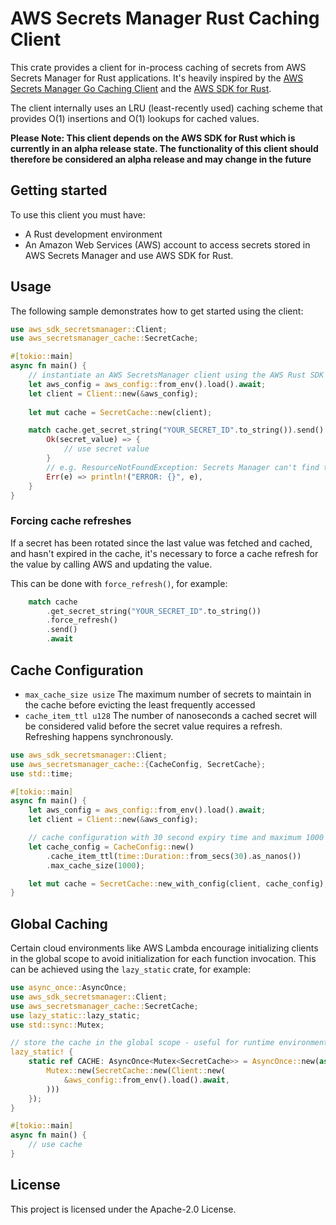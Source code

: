 # AWS Secrets Manager Rust Caching Client

This crate provides a client for in-process caching of secrets from AWS Secrets Manager for Rust applications. 
It's heavily inspired by the [AWS Secrets Manager Go Caching Client](https://github.com/aws/aws-secretsmanager-caching-go) 
and the [AWS SDK for Rust](https://github.com/awslabs/aws-sdk-rust).

The client internally uses an LRU (least-recently used) caching scheme that provides 
O(1) insertions and O(1) lookups for cached values.

**Please Note: This client depends on the AWS SDK for Rust which is currently in an alpha release state. The functionality of this client should therefore be considered an alpha release and may change in the future**

## Getting started

To use this client you must have:
- A Rust development environment
- An Amazon Web Services (AWS) account to access secrets stored in AWS Secrets Manager and use AWS SDK for Rust.

## Usage

The following sample demonstrates how to get started using the client:

```rust
use aws_sdk_secretsmanager::Client;
use aws_secretsmanager_cache::SecretCache;

#[tokio::main]
async fn main() {
    // instantiate an AWS SecretsManager client using the AWS Rust SDK
    let aws_config = aws_config::from_env().load().await;
    let client = Client::new(&aws_config);
    
    let mut cache = SecretCache::new(client);

    match cache.get_secret_string("YOUR_SECRET_ID".to_string()).send().await {
        Ok(secret_value) => {
            // use secret value
        }
        // e.g. ResourceNotFoundException: Secrets Manager can't find the specified secret.
        Err(e) => println!("ERROR: {}", e),
    }
}
```

### Forcing cache refreshes

If a secret has been rotated since the last value was fetched and cached, and hasn't expired in the cache, it's necessary to force a cache refresh for the value by calling AWS and updating the value.

This can be done with `force_refresh()`, for example:

```rust
    match cache
        .get_secret_string("YOUR_SECRET_ID".to_string())
        .force_refresh()
        .send()
        .await
```

## Cache Configuration

- `max_cache_size usize` The maximum number of secrets to maintain in the cache 
before evicting the least frequently accessed
- `cache_item_ttl u128` The number of nanoseconds a cached secret will be considered 
valid before the secret value requires a refresh. Refreshing happens synchronously.

```rust
use aws_sdk_secretsmanager::Client;
use aws_secretsmanager_cache::{CacheConfig, SecretCache};
use std::time;

#[tokio::main]
async fn main() {
    let aws_config = aws_config::from_env().load().await;
    let client = Client::new(&aws_config);

    // cache configuration with 30 second expiry time and maximum 1000 secrets
    let cache_config = CacheConfig::new()
        .cache_item_ttl(time::Duration::from_secs(30).as_nanos())
        .max_cache_size(1000);

    let mut cache = SecretCache::new_with_config(client, cache_config);
}
```

## Global Caching

Certain cloud environments like AWS Lambda encourage initializing clients in the global scope to avoid initialization for
each function invocation. This can be achieved using the `lazy_static` crate, for example: 

```rust
use async_once::AsyncOnce;
use aws_sdk_secretsmanager::Client;
use aws_secretsmanager_cache::SecretCache;
use lazy_static::lazy_static;
use std::sync::Mutex;

// store the cache in the global scope - useful for runtime environments like AWS Lambda
lazy_static! {
    static ref CACHE: AsyncOnce<Mutex<SecretCache>> = AsyncOnce::new(async {
        Mutex::new(SecretCache::new(Client::new(
            &aws_config::from_env().load().await,
        )))
    });
}

#[tokio::main]
async fn main() {
    // use cache
}
```

## License

This project is licensed under the Apache-2.0 License.
